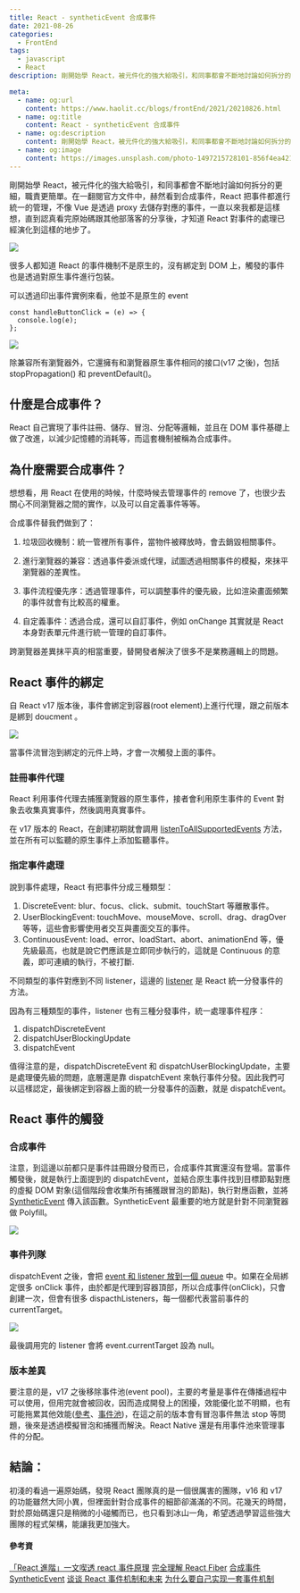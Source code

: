```yaml
---
title: React - syntheticEvent 合成事件
date: 2021-08-26
categories:
  - FrontEnd
tags:
  - javascript
  - React
description: 剛開始學 React，被元件化的強大給吸引，和同事都會不斷地討論如何拆分的更細，職責更簡單。在一翻閱官方文件中，赫然看到合成事件，React 把事件都進行統一的管理，不像 Vue 是透過 proxy 去儲存對應的事件，一直以來我都是這樣想，直到認真看完原始碼跟其他部落客的分享後，才知道 React 對事件的處理已經演化到這樣的地步了。

meta:
  - name: og:url
    content: https://www.haolit.cc/blogs/frontEnd/2021/20210826.html
  - name: og:title
    content: React - syntheticEvent 合成事件
  - name: og:description
    content: 剛開始學 React，被元件化的強大給吸引，和同事都會不斷地討論如何拆分的更細，職責更簡單。在一翻閱官方文件中，赫然看到合成事件，React 把事件都進行統一的管理，不像 Vue 是透過 proxy 去儲存對應的事件，一直以來我都是這樣想，直到認真看完原始碼跟其他部落客的分享後，才知道 React 對事件的處理已經演化到這樣的地步了。
  - name: og:image
    content: https://images.unsplash.com/photo-1497215728101-856f4ea42174?ixid=MnwxMjA3fDF8MHxwaG90by1wYWdlfHx8fGVufDB8fHx8&ixlib=rb-1.2.1&auto=format&fit=crop&w=1050&q=80
---
```


剛開始學 React，被元件化的強大給吸引，和同事都會不斷地討論如何拆分的更細，職責更簡單。在一翻閱官方文件中，赫然看到合成事件，React 把事件都進行統一的管理，不像 Vue 是透過 proxy 去儲存對應的事件，一直以來我都是這樣想，直到認真看完原始碼跟其他部落客的分享後，才知道 React 對事件的處理已經演化到這樣的地步了。

<!-- more -->

![](https://images.unsplash.com/photo-1497215728101-856f4ea42174?ixid=MnwxMjA3fDF8MHxwaG90by1wYWdlfHx8fGVufDB8fHx8&ixlib=rb-1.2.1&auto=format&fit=crop&w=1050&q=80)

很多人都知道 React 的事件機制不是原生的，沒有綁定到 DOM 上，觸發的事件也是透過對原生事件進行包裝。

可以透過印出事件實例來看，他並不是原生的 event

```javascript=
const handleButtonClick = (e) => {
  console.log(e);
};
```

![](https://i.imgur.com/qd277Nb.png)

除兼容所有瀏覽器外，它還擁有和瀏覽器原生事件相同的接口(v17 之後)，包括 stopPropagation() 和 preventDefault()。

## 什麼是合成事件？

React 自己實現了事件註冊、儲存、冒泡、分配等邏輯，並且在 DOM 事件基礎上做了改進，以減少記憶體的消耗等，而這套機制被稱為合成事件。

## 為什麼需要合成事件？

想想看，用 React 在使用的時候，什麼時候去管理事件的 remove 了，也很少去關心不同瀏覽器之間的實作，以及可以自定義事件等等。

合成事件替我們做到了：

1. 垃圾回收機制：統一管裡所有事件，當物件被釋放時，會去銷毀相關事件。

2. 進行瀏覽器的兼容：透過事件委派或代理，試圖透過相關事件的模擬，來抹平瀏覽器的差異性。

3. 事件流程優先序：透過管理事件，可以調整事件的優先級，比如渲染畫面頻繁的事件就會有比較高的權重。

4. 自定義事件：透過合成，還可以自訂事件，例如 onChange 其實就是 React 本身對表單元件進行統一管理的自訂事件。

跨瀏覽器差異抹平真的相當重要，替開發者解決了很多不是業務邏輯上的問題。

## React 事件的綁定

自 React v17 版本後，事件會綁定到容器(root element)上進行代理，跟之前版本是綁到 doucment 。

![](https://i.imgur.com/VqJpFla.png)

當事件流冒泡到綁定的元件上時，才會一次觸發上面的事件。

### 註冊事件代理

React 利用事件代理去捕獲瀏覽器的原生事件，接者會利用原生事件的 Event 對象去收集真實事件，然後調用真實事件。

在 v17 版本的 React，在創建初期就會調用 [listenToAllSupportedEvents](https://github.com/facebook/react/blob/v17.0.0/packages/react-dom/src/client/ReactDOMRoot.js#L141) 方法，並在所有可以監聽的原生事件上添加監聽事件。

### 指定事件處理

說到事件處理，React 有把事件分成三種類型：

1. DiscreteEvent: blur、focus、click、submit、touchStart 等離散事件。
2. UserBlockingEvent: touchMove、mouseMove、scroll、drag、dragOver 等等，這些會影響使用者交互與畫面交互的事件。
3. ContinuousEvent: load、error、loadStart、abort、animationEnd 等，優先級最高，也就是說它們應該是立即同步執行的，這就是 Continuous 的意義，即可連續的執行，不被打斷.

不同類型的事件對應到不同 listener，這邊的 [listener](https://github.com/facebook/react/blob/89b610969d70d788f8c9769e3fa5b0044f5737ab/packages/react-dom/src/events/EventListener.js#L10) 是 React 統一分發事件的方法。

因為有三種類型的事件，listener 也有三種分發事件，統一處理事件程序：

1. dispatchDiscreteEvent
2. dispatchUserBlockingUpdate
3. dispatchEvent

值得注意的是，dispatchDiscreteEvent 和 dispatchUserBlockingUpdate，主要是處理優先級的問題，底層還是靠 dispatchEvent 來執行事件分發。因此我們可以這樣認定，最後綁定到容器上面的統一分發事件的函數，就是 dispatchEvent。

## React 事件的觸發

### 合成事件

注意，到這邊以前都只是事件註冊跟分發而已，合成事件其實還沒有登場。當事件觸發後，就是執行上面提到的 dispatchEvent，並結合原生事件找到目標節點對應的虛擬 DOM 對象(這個階段會收集所有捕獲跟冒泡的節點)，執行對應函數，並將 [SyntheticEvent](https://github.com/facebook/react/blob/v17.0.0/packages/react-dom/src/events/SyntheticEvent.js) 傳入該函數。SyntheticEvent 最重要的地方就是針對不同瀏覽器做 Polyfill。

![](https://i.imgur.com/evR4enl.png)

### 事件列隊

dispatchEvent 之後，會把 [event 和 listener 放到一個 queue](https://github.com/facebook/react/blob/v17.0.0/packages/react-dom/src/events/DOMPluginEventSystem.js#L233) 中。如果在全局綁定很多 onClick 事件，由於都是代理到容器頂部，所以合成事件(onClick)，只會創建一次，但會有很多 dispacthListeners，每一個都代表當前事件的 currentTarget。

![](https://i.imgur.com/6sZDquC.png)

最後調用完的 listener 會將 event.currentTarget 設為 null。

### 版本差異

要注意的是，v17 之後移除事件池(event pool)，主要的考量是事件在傳播過程中可以使用，但用完就會被回收，因而造成開發上的困擾，效能優化並不明顯，也有可能拖累其他效能([參考](https://www.facebook.com/103934994422018/posts/201695671312616/)、[事件池](https://reactjs.bootcss.com/docs/legacy-event-pooling.html))，在這之前的版本會有冒泡事件無法 stop 等問題，後來是透過模擬冒泡和捕獲而解決。React Native 還是有用事件池來管理事件的分配。

## 結論：

初淺的看過一遍原始碼，發現 React 團隊真的是一個很厲害的團隊，v16 和 v17 的功能雖然大同小異，但裡面針對合成事件的細節卻滿滿的不同。花幾天的時間，對於原始碼還只是稍微的小碰觸而已，也只看到冰山一角，希望透過學習這些強大團隊的程式架構，能讓我更加強大。

#### 參考資

[「React 進階」一文喫透 react 事件原理](https://www.readfog.com/a/1634367755893444608)
[完全理解 React Fiber](http://www.ayqy.net/blog/dive-into-react-fiber/)
[合成事件](https://reactjs.bootcss.com/docs/events.html)
[SyntheticEvent](https://github.com/facebook/react/blob/75ab53b9e1de662121e68dabb010655943d28d11/packages/events/SyntheticEvent.js#L62)
[谈谈 React 事件机制和未来](https://juejin.cn/post/6844903905382367245)
[为什么要自己实现一套事件机制](https://segmentfault.com/a/1190000039108951)
